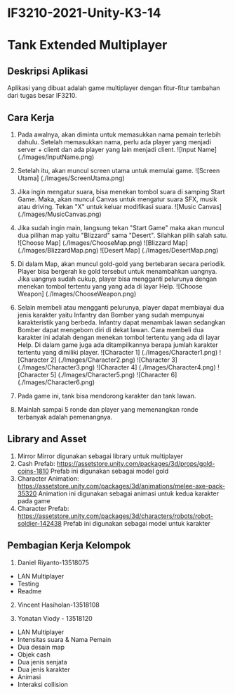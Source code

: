 # IF3210-2021-Unity-K3-14

# Tank Extended Multiplayer

## Deskripsi Aplikasi

Aplikasi yang dibuat adalah game multiplayer dengan fitur-fitur tambahan dari tugas besar IF3210.

## Cara Kerja

1. Pada awalnya, akan diminta untuk memasukkan nama pemain terlebih dahulu. Setelah memasukkan nama, perlu ada player yang menjadi server + client dan ada player yang lain menjadi client. 
![Input Name] (./Images/InputName.png)

2. Setelah itu, akan muncul screen utama untuk memulai game.
![Screen Utama] (./Images/ScreenUtama.png)

3. Jika ingin mengatur suara, bisa menekan tombol suara di samping Start Game. Maka, akan muncul Canvas untuk mengatur suara SFX, musik atau driving. Tekan "X" untuk keluar modifikasi suara.
![Music Canvas] (./Images/MusicCanvas.png)

4. Jika sudah ingin main, langsung tekan "Start Game" maka akan muncul dua pilihan map yaitu "Blizzard" sama "Desert". Silahkan pilih salah satu.
![Choose Map] (./Images/ChooseMap.png)
![Blizzard Map] (./Images/BlizzardMap.png)
![Desert Map] (./Images/DesertMap.png)

5. Di dalam Map, akan muncul gold-gold yang bertebaran secara periodik. Player bisa bergerah ke gold tersebut untuk menambahkan uangnya. Jika uangnya sudah cukup, player bisa mengganti pelurunya dengan menekan tombol tertentu yang yang ada di layar Help.
![Choose Weapon] (./Images/ChooseWeapon.png)

6. Selain membeli atau mengganti pelurunya, player dapat membiayai dua jenis karakter yaitu Infantry dan Bomber yang sudah mempunyai karakteristik yang berbeda. Infantry dapat menambak lawan sedangkan Bomber dapat mengebom diri di dekat lawan. Cara membeli dua karakter ini adalah dengan menekan tombol tertentu yang ada di layar Help. Di dalam game juga ada ditampilkannya berapa jumlah karakter tertentu yang dimiliki player.
![Character 1] (./Images/Character1.png)
![Character 2] (./Images/Character2.png)
![Character 3] (./Images/Character3.png)
![Character 4] (./Images/Character4.png)
![Character 5] (./Images/Character5.png)
![Character 6] (./Images/Character6.png)

7. Pada game ini, tank bisa mendorong karakter dan tank lawan.

8. Mainlah sampai 5 ronde dan player yang memenangkan ronde terbanyak adalah pemenangnya.

## Library and Asset

1. Mirror
Mirror digunakan sebagai library untuk multiplayer
2. Cash Prefab: https://assetstore.unity.com/packages/3d/props/gold-coins-1810
Prefab ini digunakan sebagai model gold
3. Character Animation: https://assetstore.unity.com/packages/3d/animations/melee-axe-pack-35320
Animation ini digunakan sebagai animasi untuk kedua karakter pada game
4. Character Prefab: https://assetstore.unity.com/packages/3d/characters/robots/robot-soldier-142438
Prefab ini digunakan sebagai model untuk karakter

## Pembagian Kerja Kelompok

1. Daniel Riyanto-13518075
- LAN Multiplayer
- Testing
- Readme

2. Vincent Hasiholan-13518108

3. Yonatan Viody - 13518120
- LAN Multiplayer
- Intensitas suara & Nama Pemain
- Dua desain map
- Objek cash
- Dua jenis senjata
- Dua jenis karakter
- Animasi
- Interaksi collision